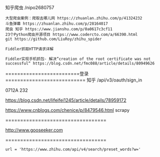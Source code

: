 知乎爬虫
/nipo2680757

	大型爬虫案例：爬取去哪儿网 https://zhuanlan.zhihu.com/p/41324232
	斗鱼弹幕 https://zhuanlan.zhihu.com/p/28164017
	爬虫 知乎 https://www.jianshu.com/p/0a0617c3cf11 
	23个Python爬虫开源项目 https://www.codercto.com/a/66390.html
	git https://github.com/LiuRoy/zhihu_spider
	
	Fiddler抓取HTTP请求详解
	
	Fiddler实现手机抓包- 解决”creation of the root certificate was not successful“ https://blog.csdn.net/fmc088/article/details/80949626

=========================登录===========================
知乎 /api/v3/oauth/sign_in


0712A 232



https://blog.csdn.net/lifeifei1245/article/details/78959172

https://www.cnblogs.com/chenice/p/8479546.html scrapy



==================================

http://www.gooseeker.com



==================================

```
url = 'https://www.zhihu.com/api/v4/search/preset_words?w='
```